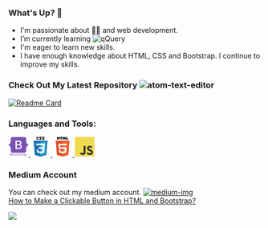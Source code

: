 ### What's Up? 👋

- I'm passionate about 👩‍💻 and web development.
- I’m currently learning <img src="https://avatars.githubusercontent.com/u/70142?s=280&v=4" alt="qQuery" width="20" height="20" > 
- I'm eager to learn new skills.
- I have enough knowledge about HTML, CSS and Bootstrap. I continue to improve my skills.

### Check Out My Latest Repository <img src="https://images.ctfassets.net/3prze68gbwl1/asset-17suaysk1qa1ki0/f2e825e764d2a94ffb0009b7342c5e9d/B62xj9FCUAA3YoC.png" alt="atom-text-editor" width="23" height="23">
[![Readme Card](https://github-readme-stats.vercel.app/api/pin/?username=gulinte&repo=Bootstrap-Cards)](https://github.com/gulinte/Bootstrap-Cards)
<h3 align="left">Languages and Tools:</h3>
<p align="left"> <a href="https://getbootstrap.com" target="_blank" rel="noreferrer"> <img src="https://raw.githubusercontent.com/devicons/devicon/master/icons/bootstrap/bootstrap-plain-wordmark.svg" alt="bootstrap" width="40" height="40"/> </a> <a href="https://www.w3schools.com/css/" target="_blank" rel="noreferrer"> <img src="https://raw.githubusercontent.com/devicons/devicon/master/icons/css3/css3-original-wordmark.svg" alt="css3" width="40" height="40"/> </a> <a href="https://www.w3.org/html/" target="_blank" rel="noreferrer"> <img src="https://raw.githubusercontent.com/devicons/devicon/master/icons/html5/html5-original-wordmark.svg" alt="html5" width="40" height="40"/> </a> <a href="https://developer.mozilla.org/en-US/docs/Web/JavaScript" target="_blank" rel="noreferrer"> <img src="https://raw.githubusercontent.com/devicons/devicon/master/icons/javascript/javascript-original.svg" alt="javascript" width="40" height="40"/> </a> </p>

### Medium Account
You can check out my medium account. <a href="https://medium.com/@gulinte"><img src="https://play-lh.googleusercontent.com/hB9t3Z-mi284_49HA3nAuhO-W5Cyhje7r2P9McdgORoVCd-0SV54c12NMQWLHnqALw" alt="medium-img" width="23px" height="23px"></a><br> <a href="https://medium.com/@gulinte/how-to-make-a-clickable-button-in-html-and-bootstrap-471bcb4f1ed0">How to Make a Clickable Button in HTML and Bootstrap?</a>

<img align="left" src="https://github-readme-stats.vercel.app/api?username=gulinte&theme=buefy">
